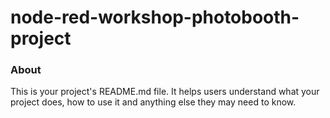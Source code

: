 node-red-workshop-photobooth-project
====================================

### About

This is your project's README.md file. It helps users understand what your
project does, how to use it and anything else they may need to know.